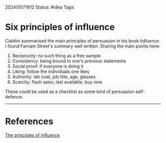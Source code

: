 
202401071612
Status: #idea
Tags: 

# Six principles of influence

Cialdini summarised the main principles of persuasion in his book *Influence*. I found Farnam Street's summary well written. Sharing the main points here:

1. Reciprocity: no such thing as a free sample
2. Consistency: being bound to one's previous statements
3. Social proof: if everyone is doing it
4. Liking: follow the individuals one likes
5. Authority: lab coat, job title, age, glasses
6. Scarcity: flash sales, last available, buy now

These could be used as a checklist as some kind of persuasion self-defence.

___
# References
[The principles of influence](https://fs.blog/the-principles-of-influence-video)

